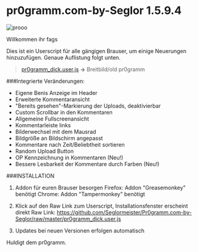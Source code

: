 pr0gramm.com-by-Seglor 1.5.9.4
======================

![prooo](https://cloud.githubusercontent.com/assets/1558446/6135267/7b829338-b167-11e4-905c-c222025c9586.PNG)

Willkommen ihr fags

Dies ist ein Userscript für alle gängigen Brauser, um einige Neuerungen hinzuzufügen. Genaue Auflistung folgt unten.


> [pr0gramm_dick.user.js](https://github.com/Seglormeister/Pr0gramm.com-by-Seglor/raw/master/pr0gramm_dick.user.js) **->** Breitbild/old pr0gramm
 



###Integrierte Veränderungen:

- Eigene Benis Anzeige im Header
- Erweiterte Kommentaransicht
- "Bereits gesehen"-Markierung der Uploads, deaktivierbar
- Custom Scrollbar in den Kommentaren
- Allgemeine Fullscreenansicht
- Kommentarleiste links
- Bilderwechsel mit dem Mausrad
- Bildgröße an Bildschirm angepasst
- Kommentare nach Zeit/Beliebtheit sortieren
- Random Upload Button
- OP Kennzeichnung in Kommentaren (Neu!)
- Bessere Lesbarkeit der Kommentare durch Farben (Neu!)





###INSTALLATION

1. Addon für euren Brauser besorgen
Firefox: Addon "Greasemonkey" benötigt
Chrome: Addon "Tampermonkey" benötigt

2. Klick auf den Raw Link zum Userscript, Installationsfenster erscheint direkt
Raw Link: https://github.com/Seglormeister/Pr0gramm.com-by-Seglor/raw/master/pr0gramm_dick.user.js

3. Updates bei neuen Versionen erfolgen automatisch



Huldigt dem pr0gramm.
    
